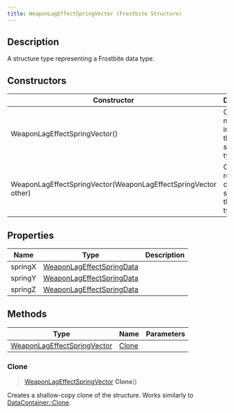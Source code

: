 ```yaml
---
title: WeaponLagEffectSpringVector (Frostbite Structure)
---
```

## Description

A structure type representing a Frostbite data type.

## Constructors

| Constructor                                                    | Description                                              |
| -------------------------------------------------------------- | -------------------------------------------------------- |
| WeaponLagEffectSpringVector()                                  | Create a new instance of this structure type.            |
| WeaponLagEffectSpringVector(WeaponLagEffectSpringVector other) | Create a reference copy of a structure of the same type. |

## Properties

| Name    | Type                                                   | Description |
| ------- | ------------------------------------------------------ | ----------- |
| springX | [WeaponLagEffectSpringData](WeaponLagEffectSpringData) |             |
| springY | [WeaponLagEffectSpringData](WeaponLagEffectSpringData) |             |
| springZ | [WeaponLagEffectSpringData](WeaponLagEffectSpringData) |             |

## Methods

| Type                                                       | Name            | Parameters |
| ---------------------------------------------------------- | --------------- | ---------- |
| [WeaponLagEffectSpringVector](WeaponLagEffectSpringVector) | [Clone](#clone) |            |

### Clone

> [WeaponLagEffectSpringVector](WeaponLagEffectSpringVector) **Clone**()

Creates a shallow-copy clone of the structure. Works similarly to [DataContainer::Clone](/vext/ref/cls/shr/datacontainer#clone).
